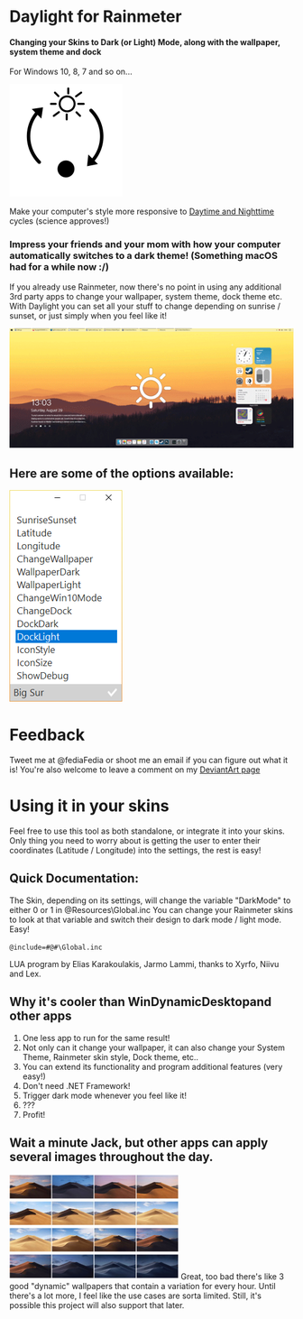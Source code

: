 # Daylight for Rainmeter
#### Changing your Skins to Dark (or Light) Mode, along with the wallpaper, system theme and dock
For Windows 10, 8, 7 and so on...

![Daylight Logo](/images/daylight.png)

Make your computer's style more responsive to [Daytime and Nighttime](https://www.youtube.com/watch?v=Ln2Xq8fCNI8) cycles (science approves!)

### Impress your friends and your mom with how your computer automatically switches to a dark theme! (Something macOS had for a while now :/)

If you already use Rainmeter, now there's no point in using any additional 3rd party apps to change your wallpaper, system theme, dock theme etc. With Daylight you can set all your stuff to change depending on sunrise / sunset, or just simply when you feel like it!

![Daylight Logo](/images/daylight.gif)

## Here are some of the options available:

![Settings](/images/settings.png)

# Feedback
Tweet me at @fediaFedia or shoot me an email if you can figure out what it is!
You're also welcome to leave a comment on my [DeviantArt page](https://www.deviantart.com/fediafedia/art/Daylight-for-Rainmeter-Standalone-Omnimo-BigSur-847968947)

# Using it in your skins

Feel free to use this tool as both standalone, or integrate it into your skins.
Only thing you need to worry about is getting the user to enter their coordinates (Latitude / Longitude) into the settings, the rest is easy!

## Quick Documentation:

The Skin, depending on its settings, will change the variable "DarkMode" to either 0 or 1 in @Resources\Global.inc
You can change your Rainmeter skins to look at that variable and switch their design to dark mode / light mode. Easy!

`@include=#@#\Global.inc`

LUA program by Elias Karakoulakis, Jarmo Lammi, thanks to Xyrfo, Niivu and Lex.

## Why it's cooler than WinDynamicDesktopand other apps

1. One less app to run for the same result!
2. Not only can it change your wallpaper, it can also change your System Theme, Rainmeter skin style, Dock theme, etc.. 
3. You can extend its functionality and program additional features (very easy!)
4. Don't need .NET Framework!
5. Trigger dark mode whenever you feel like it!
6. ???
7. Profit!

## Wait a minute Jack, but other apps can apply several images throughout the day.

![Dynamic](/images/dyna.jpg)
Great, too bad there's like 3 good "dynamic" wallpapers that contain a variation for every hour. Until there's a lot more, I feel like the use cases are sorta limited. Still, it's possible this project will also support that later.
